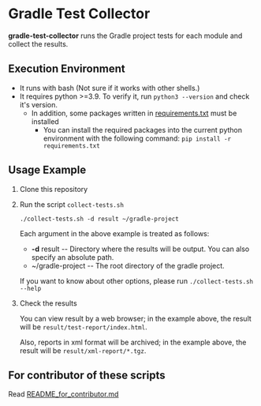 # Gradle Test Collector

**gradle-test-collector** runs the Gradle project tests for each module and collect the results.


## Execution Environment

- It runs with bash (Not sure if it works with other shells.)
- It requires python >=3.9. To verify it, run `python3 --version` and check it's version.
  - In addition, some packages written in [requirements.txt](requirements.txt) must be installed
    - You can install the required packages into the current python environment with the following command: `pip install -r requirements.txt`


## Usage Example

1. Clone this repository

1. Run the script `collect-tests.sh`

    ```shell
    ./collect-tests.sh -d result ~/gradle-project
    ```

    Each argument in the above example is treated as follows:
    - **-d** result -- Directory where the results will be output. You can also specify an absolute path.
    - ~/gradle-project -- The root directory of the gradle project.

    If you want to know about other options, please run `./collect-tests.sh --help`

1. Check the results

    You can view result by a web browser; in the example above, the result will be `result/test-report/index.html`.

    Also, reports in xml format will be archived; in the example above, the result will be `result/xml-report/*.tgz`.


## For contributor of these scripts

Read [README_for_contributor.md](./README_for_contributor.md)